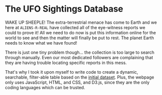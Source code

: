 # The UFO Sightings Database

WAKE UP SHEEPLE! The extra-terrestrial menace has come to Earth and we here at `ALIENS-R-REAL` have collected all of the eye-witness reports we could to prove it! All we need to do now is put this information online for the world to see and then the matter will finally be put to rest. The planet Earth needs to know what we have found!

There is just one tiny problem though... the collection is too large to search through manually. Even our most dedicated followers are complaining that they are having trouble locating specific reports in this mess.

That's why I took it upon myself to write code to create a dynamic, searchable, filter-able table based on the [initial dataset](static/js/data.js). Plus, the webpage only uses JavaScript, HTML, and CSS, and D3.js, since they are the only coding languages which can be trusted.

